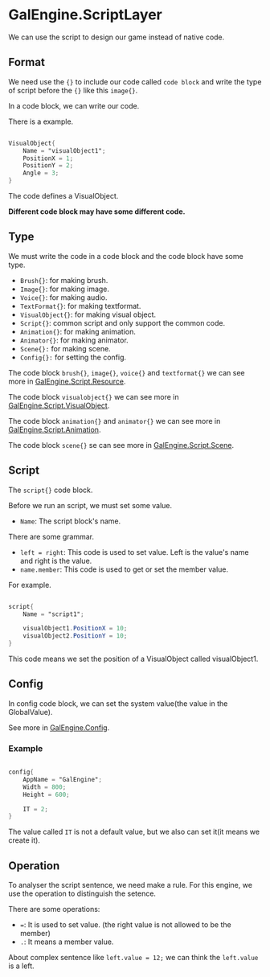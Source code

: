 # GalEngine.ScriptLayer

We can use the script to design our game instead of native code.

## Format

We need use the `{}` to include our code called `code block` and write the type of script before the `{}` like this `image{}`.

In a code block, we can write our code.

There is a example.

```gs

VisualObject{
    Name = "visualObject1";
    PositionX = 1;
    PositionY = 2;
    Angle = 3;
}

```

The code defines a VisualObject. 

**Different code block may have some different code.**

## Type

We must write the code in a code block and the code block have some type.

- `Brush{}`: for making brush.
- `Image{}`: for making image.
- `Voice{}`: for making audio.
- `TextFormat{}`: for making textformat.
- `VisualObject{}`: for making visual object.
- `Script{}`: common script and only support the common code.
- `Animation{}`: for making animation.
- `Animator{}`: for making animator.
- `Scene{}:` for making scene.
- `Config{}:` for setting the config.

The code block `brush{}`, `image{}`, `voice{}` and `textformat{}` we can see more in [GalEngine.Script.Resource]().

The code block `visualobject{}` we can see more in [GalEngine.Script.VisualObject]().

The code block `animation{}` and `animator{}` we can see more in [GalEngine.Script.Animation]().

The code block `scene{}` se can see more in [GalEngine.Script.Scene]().

## Script

The `script{}` code block.

Before we run an script, we must set some value.

- `Name`: The script block's name.

There are some grammar.

- `left = right`: This code is used to set value. Left is the value's name and right is the value. 
- `name.member`: This code is used to get or set the member value.

For example.

```gs

script{
    Name = "script1";

    visualObject1.PositionX = 10;
    visualObject2.PositionY = 10;
}

```

This code means we set the position of a VisualObject called visualObject1.

## Config

In config code block, we can set the system value(the value in the GlobalValue).

See more in [GalEngine.Config]().

### Example

```gs

config{
    AppName = "GalEngine";
    Width = 800;
    Height = 600;

    IT = 2;
}

```

The value called `IT` is not a default value, but we also can set it(it means we create it).

## Operation

To analyser the script sentence, we need make a rule. For this engine, we use the operation to 
distinguish the setence.

There are some operations:

- `=`: It is used to set value. (the right value is not allowed to be the member)
- `.`: It means a member value.

About complex sentence like `left.value = 12;` we can think the `left.value` is a left.

